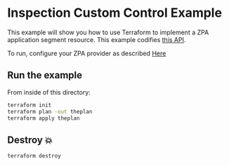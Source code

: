 # Inspection Custom Control Example

This example will show you how to use Terraform to implement a ZPA application segment resource.
This example codifies [this API](https://help.zscaler.com/zpa/inspection-control-controller#/mgmtconfig/v1/admin/customers/{customerId}/inspectionControls/custom-post).

To run, configure your ZPA provider as described [Here](https://github.com/zscaler/terraform-provider-zpa/blob/master/docs/index.md)

## Run the example

From inside of this directory:

```bash
terraform init
terraform plan -out theplan
terraform apply theplan
```

## Destroy 💥

```bash
terraform destroy
```
